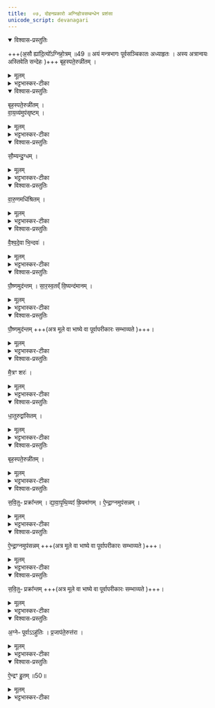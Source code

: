 ```yaml
---
title:  ०७, दोहनप्रकारो अग्निहोत्रसम्बन्धेन प्रशंसा 
unicode_script: devanagari
---
```




<details open><summary>विश्वास-प्रस्तुतिः</summary>

+++(अ॒सौ ह्या॑दि॒त्यो᳚ऽग्निहो॒त्रम् ॥49 ॥ अयं मन्त्रभागः पूर्वसञ्चिकातः अध्याहृतः ।  अस्य अत्रान्वयः अस्तिवेति सन्देहः )+++
बृह॒स्पते॒रुन्नी॑तम् ।
</details>

<details><summary>मूलम्</summary>

+++(अ॒सौ ह्या॑दि॒त्यो᳚ऽग्निहो॒त्रम् ॥49 ॥ अयं मन्त्रभागः पूर्वसञ्चिकातः अध्याहृतः ।  अस्य अत्रान्वयः अस्तिवेति सन्देहः )+++
बृह॒स्पते॒रुन्नी॑तम् ।
</details>

<details><summary>भट्टभास्कर-टीका</summary>

1 रौद्रं गवीत्यादि ॥ सर्वदेवत्यत्वेन पयस्स्तूयते । तत् दोहात्प्राक् गवि स्थितं रौद्रम् ।
</details>

<details open><summary>विश्वास-प्रस्तुतिः</summary>

बृह॒स्पते॒रुन्नी॑तम् ।  
वा॒य॒व्य॑मुप॑सृष्टम् ।  
</details>

<details><summary>मूलम्</summary>

बृह॒स्पते॒रुन्नी॑तम् ।  
वा॒य॒व्य॑मुप॑सृष्टम् ।  
</details>

<details><summary>भट्टभास्कर-टीका</summary>

उपसृष्टं ऊधस्स्थं वायुदेवत्यम् ।
</details>

<details open><summary>विश्वास-प्रस्तुतिः</summary>

सौ॒म्यन्दु॒ग्धम् ।  
</details>

<details><summary>मूलम्</summary>

सौ॒म्यन्दु॒ग्धम् ।  
</details>

<details><summary>भट्टभास्कर-टीका</summary>

दुग्धं प्रागधिश्रयणात् ।
</details>

<details open><summary>विश्वास-प्रस्तुतिः</summary>

वा॒रु॒णमधि॑श्रितम् ।
</details>

<details><summary>मूलम्</summary>

वा॒रु॒णमधि॑श्रितम् ।
</details>

<details><summary>भट्टभास्कर-टीका</summary>

अधिश्रितं अधिश्रितावस्थम् ।
</details>

<details open><summary>विश्वास-प्रस्तुतिः</summary>

वै॒श्व॒दे॒वा भि॒न्दवः॑ ।
</details>

<details><summary>मूलम्</summary>

वै॒श्व॒दे॒वा भि॒न्दवः॑ ।
</details>

<details><summary>भट्टभास्कर-टीका</summary>

भिन्दवो बुद्वुदा वैश्वदेवाः ।
</details>

<details open><summary>विश्वास-प्रस्तुतिः</summary>

पौ॒ष्णमुद॑न्तम् ।
सा॒र॒स्व॒तव्ँ वि॒ष्यन्द॑मानम् ।
</details>

<details><summary>मूलम्</summary>

पौ॒ष्णमुद॑न्तम् ।
सा॒र॒स्व॒तव्ँ वि॒ष्यन्द॑मानम् ।
</details>

<details><summary>भट्टभास्कर-टीका</summary>

विष्यन्दमानं स्थाल्यां बिलमतिलङ्घितं विविधं स्यन्दनं सारस्वतम् ।
</details>

<details open><summary>विश्वास-प्रस्तुतिः</summary>

पौ॒ष्णमुद॑न्तम् +++(अत्र मूले वा भाष्ये वा पूर्वापरीकारः सम्भाव्यते  )+++।
</details>

<details><summary>मूलम्</summary>

पौ॒ष्णमुद॑न्तम् +++(अत्र मूले वा भाष्ये वा पूर्वापरीकारः सम्भाव्यते  )+++।
</details>

<details><summary>भट्टभास्कर-टीका</summary>

उदन्तं स्थाल्यवकाशलङ्घनेनान्यत्र परिवर्तनं पौष्णम् ।
</details>

<details open><summary>विश्वास-प्रस्तुतिः</summary>

मै॒त्रꣳ शरः॑ ।
</details>

<details><summary>मूलम्</summary>

मै॒त्रꣳ शरः॑ ।
</details>

<details><summary>भट्टभास्कर-टीका</summary>

शरः स्थासकं मैत्रम् ।
</details>

<details open><summary>विश्वास-प्रस्तुतिः</summary>

धा॒तुरुद्वा॑सितम् ।
</details>

<details><summary>मूलम्</summary>

धा॒तुरुद्वा॑सितम् ।
</details>

<details><summary>भट्टभास्कर-टीका</summary>

उद्वासितं अवतारितम् ।
</details>

<details open><summary>विश्वास-प्रस्तुतिः</summary>

बृह॒स्पते॒रुन्नी॑तम् ।
</details>

<details><summary>मूलम्</summary>

बृह॒स्पते॒रुन्नी॑तम् ।
</details>

<details><summary>भट्टभास्कर-टीका</summary>

उन्नितं स्रुचि गृहीतं बार्हस्पत्यम् ।
</details>

<details open><summary>विश्वास-प्रस्तुतिः</summary>

स॒वि॒तुᳶ प्रक्रा᳚न्तम् ।
द्या॒वा॒पृ॒थि॒व्यꣵ॑ ह्रि॒यमा॑णम् ।
ऐ॒न्द्रा॒ग्नमुप॑सन्नम् ।
</details>

<details><summary>मूलम्</summary>

स॒वि॒तुᳶ प्रक्रा᳚न्तम् ।
द्या॒वा॒पृ॒थि॒व्यꣵ॑ ह्रि॒यमा॑णम् ।
ऐ॒न्द्रा॒ग्नमुप॑सन्नम् ।
</details>

<details><summary>भट्टभास्कर-टीका</summary>

ह्रियमाणं आहवनीयं प्रति नीयमानं द्यावापृथिव्यम् ।
</details>

<details open><summary>विश्वास-प्रस्तुतिः</summary>

ऐ॒न्द्रा॒ग्नमुप॑सन्नम् +++(अत्र मूले वा भाष्ये वा पूर्वापरीकारः सम्भाव्यते  )+++।
</details>

<details><summary>मूलम्</summary>

ऐ॒न्द्रा॒ग्नमुप॑सन्नम् +++(अत्र मूले वा भाष्ये वा पूर्वापरीकारः सम्भाव्यते  )+++।
</details>

<details><summary>भट्टभास्कर-टीका</summary>

उपसन्नं आहवनीयसकाशे सादितं ऐन्द्राग्नम् ।
</details>

<details open><summary>विश्वास-प्रस्तुतिः</summary>

स॒वि॒तुᳶ प्रक्रा᳚न्तम् +++(अत्र मूले वा भाष्ये वा पूर्वापरीकारः सम्भाव्यते  )+++।
</details>

<details><summary>मूलम्</summary>

स॒वि॒तुᳶ प्रक्रा᳚न्तम् +++(अत्र मूले वा भाष्ये वा पूर्वापरीकारः सम्भाव्यते  )+++।
</details>

<details><summary>भट्टभास्कर-टीका</summary>

प्रक्रान्तं होमार्थं नेतुमारब्धं सावित्रम् ।
</details>

<details open><summary>विश्वास-प्रस्तुतिः</summary>

अ॒ग्नेᳶ पूर्वाऽऽहु॑तिः ।
प्र॒जाप॑ते॒रुत्त॑रा ।
</details>

<details><summary>मूलम्</summary>

अ॒ग्नेᳶ पूर्वाऽऽहु॑तिः ।
प्र॒जाप॑ते॒रुत्त॑रा ।
</details>

<details><summary>भट्टभास्कर-टीका</summary>

पूर्वाऽऽहुतिः सायमग्नेः, प्रातराहुतिरादित्यस्य, उपलक्षणवात् । उत्तराऽऽडुतिः प्रजापतेः, तूष्णीकत्वात् 'तूष्णीं वै प्राजापत्यम्' इति ।
</details>

<details open><summary>विश्वास-प्रस्तुतिः</summary>

ऐ॒न्द्रꣳ हु॒तम् ॥50॥  
</details>

<details><summary>मूलम्</summary>

ऐ॒न्द्रꣳ हु॒तम् ॥50॥  
</details>

<details><summary>भट्टभास्कर-टीका</summary>

ऐन्द्रं हुतम् ॥

इति तैत्तिरीयब्राह्मणे द्वितीयाष्टके प्रथमप्रपाठके सप्तमोऽनुवाकः ॥  

</details>

